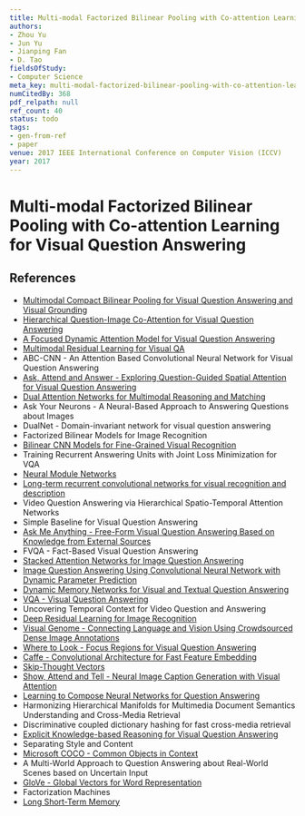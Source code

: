```yaml
---
title: Multi-modal Factorized Bilinear Pooling with Co-attention Learning for Visual Question Answering
authors:
- Zhou Yu
- Jun Yu
- Jianping Fan
- D. Tao
fieldsOfStudy:
- Computer Science
meta_key: multi-modal-factorized-bilinear-pooling-with-co-attention-learning-for-visual-question-answering
numCitedBy: 368
pdf_relpath: null
ref_count: 40
status: todo
tags:
- gen-from-ref
- paper
venue: 2017 IEEE International Conference on Computer Vision (ICCV)
year: 2017
---
```


# Multi-modal Factorized Bilinear Pooling with Co-attention Learning for Visual Question Answering

## References

- [Multimodal Compact Bilinear Pooling for Visual Question Answering and Visual Grounding](./multimodal-compact-bilinear-pooling-for-visual-question-answering-and-visual-grounding.md)
- [Hierarchical Question-Image Co-Attention for Visual Question Answering](./hierarchical-question-image-co-attention-for-visual-question-answering.md)
- [A Focused Dynamic Attention Model for Visual Question Answering](./a-focused-dynamic-attention-model-for-visual-question-answering.md)
- [Multimodal Residual Learning for Visual QA](./multimodal-residual-learning-for-visual-qa.md)
- ABC-CNN - An Attention Based Convolutional Neural Network for Visual Question Answering
- [Ask, Attend and Answer - Exploring Question-Guided Spatial Attention for Visual Question Answering](./ask-attend-and-answer-exploring-question-guided-spatial-attention-for-visual-question-answering.md)
- [Dual Attention Networks for Multimodal Reasoning and Matching](./dual-attention-networks-for-multimodal-reasoning-and-matching.md)
- Ask Your Neurons - A Neural-Based Approach to Answering Questions about Images
- DualNet - Domain-invariant network for visual question answering
- Factorized Bilinear Models for Image Recognition
- [Bilinear CNN Models for Fine-Grained Visual Recognition](./bilinear-cnn-models-for-fine-grained-visual-recognition.md)
- Training Recurrent Answering Units with Joint Loss Minimization for VQA
- [Neural Module Networks](./neural-module-networks.md)
- [Long-term recurrent convolutional networks for visual recognition and description](./long-term-recurrent-convolutional-networks-for-visual-recognition-and-description.md)
- Video Question Answering via Hierarchical Spatio-Temporal Attention Networks
- Simple Baseline for Visual Question Answering
- [Ask Me Anything - Free-Form Visual Question Answering Based on Knowledge from External Sources](./ask-me-anything-free-form-visual-question-answering-based-on-knowledge-from-external-sources.md)
- FVQA - Fact-Based Visual Question Answering
- [Stacked Attention Networks for Image Question Answering](./stacked-attention-networks-for-image-question-answering.md)
- [Image Question Answering Using Convolutional Neural Network with Dynamic Parameter Prediction](./image-question-answering-using-convolutional-neural-network-with-dynamic-parameter-prediction.md)
- [Dynamic Memory Networks for Visual and Textual Question Answering](./dynamic-memory-networks-for-visual-and-textual-question-answering.md)
- [VQA - Visual Question Answering](./vqa-visual-question-answering.md)
- Uncovering Temporal Context for Video Question and Answering
- [Deep Residual Learning for Image Recognition](./deep-residual-learning-for-image-recognition.md)
- [Visual Genome - Connecting Language and Vision Using Crowdsourced Dense Image Annotations](./visual-genome-connecting-language-and-vision-using-crowdsourced-dense-image-annotations.md)
- [Where to Look - Focus Regions for Visual Question Answering](./where-to-look-focus-regions-for-visual-question-answering.md)
- [Caffe - Convolutional Architecture for Fast Feature Embedding](./caffe-convolutional-architecture-for-fast-feature-embedding.md)
- [Skip-Thought Vectors](./skip-thought-vectors.md)
- [Show, Attend and Tell - Neural Image Caption Generation with Visual Attention](./show-attend-and-tell-neural-image-caption-generation-with-visual-attention.md)
- [Learning to Compose Neural Networks for Question Answering](./learning-to-compose-neural-networks-for-question-answering.md)
- Harmonizing Hierarchical Manifolds for Multimedia Document Semantics Understanding and Cross-Media Retrieval
- Discriminative coupled dictionary hashing for fast cross-media retrieval
- [Explicit Knowledge-based Reasoning for Visual Question Answering](./explicit-knowledge-based-reasoning-for-visual-question-answering.md)
- Separating Style and Content
- [Microsoft COCO - Common Objects in Context](./microsoft-coco-common-objects-in-context.md)
- A Multi-World Approach to Question Answering about Real-World Scenes based on Uncertain Input
- [GloVe - Global Vectors for Word Representation](./glove-global-vectors-for-word-representation.md)
- Factorization Machines
- [Long Short-Term Memory](./long-short-term-memory.md)
